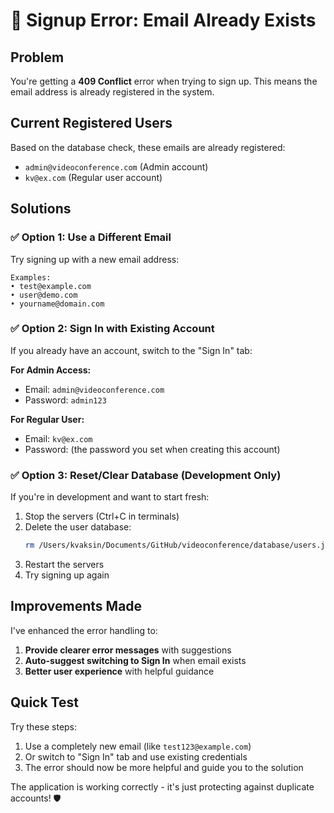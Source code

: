 # 🚫 Signup Error: Email Already Exists

## Problem
You're getting a **409 Conflict** error when trying to sign up. This means the email address is already registered in the system.

## Current Registered Users
Based on the database check, these emails are already registered:
- `admin@videoconference.com` (Admin account)
- `kv@ex.com` (Regular user account)

## Solutions

### ✅ **Option 1: Use a Different Email**
Try signing up with a new email address:
```
Examples:
• test@example.com
• user@demo.com  
• yourname@domain.com
```

### ✅ **Option 2: Sign In with Existing Account** 
If you already have an account, switch to the "Sign In" tab:

**For Admin Access:**
- Email: `admin@videoconference.com`
- Password: `admin123`

**For Regular User:**
- Email: `kv@ex.com`
- Password: (the password you set when creating this account)

### ✅ **Option 3: Reset/Clear Database (Development Only)**
If you're in development and want to start fresh:

1. Stop the servers (Ctrl+C in terminals)
2. Delete the user database:
   ```bash
   rm /Users/kvaksin/Documents/GitHub/videoconference/database/users.json
   ```
3. Restart the servers
4. Try signing up again

## Improvements Made

I've enhanced the error handling to:
1. **Provide clearer error messages** with suggestions
2. **Auto-suggest switching to Sign In** when email exists
3. **Better user experience** with helpful guidance

## Quick Test

Try these steps:
1. Use a completely new email (like `test123@example.com`)
2. Or switch to "Sign In" tab and use existing credentials
3. The error should now be more helpful and guide you to the solution

The application is working correctly - it's just protecting against duplicate accounts! 🛡️